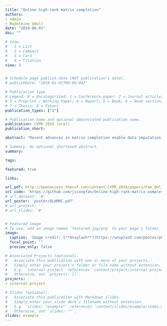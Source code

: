 ```yaml
---
title: "Online high-rank matrix completion"
authors:
- admin
- Madeleine Udell
date: "2019-06-01"
doi: ""

# View.
#   1 = List
#   2 = Compact
#   3 = Card
#   4 = Citation
view: 3


# Schedule page publish date (NOT publication's date).
# publishDate: "2019-01-01T00:00:00Z"

# Publication type.
# Legend: 0 = Uncategorized; 1 = Conference paper; 2 = Journal article;
# 3 = Preprint / Working Paper; 4 = Report; 5 = Book; 6 = Book section;
# 7 = Thesis; 8 = Patent
publication_types: ["1"]

# Publication name and optional abbreviated publication name.
publication: CVPR 2019 (oral)
publication_short: 

abstract: "Recent advances in matrix completion enable data imputation in full-rank matrices by exploiting low dimensional (nonlinear) latent structure. In this paper, we develop a new model for high rank matrix completion (HRMC), together with batch and online methods to fit the model and out-of-sample extension to complete new data. The method works by (implicitly) mapping the data into a high dimensional polynomial feature space using the kernel trick; importantly, the data occupies a low dimensional subspace in this feature space, even when the original data matrix is of full-rank. The online method can handle streaming or sequential data and adapt to non-stationary latent structure, and enjoys much lower space and time complexity than previous methods for HRMC. For example, the time complexity is reduced from O(n3) to O(r3), where n is the number of data points, r is the matrix rank in the feature space, and r ≪ n. We also provide guidance on sampling rate required for these methods to succeed. Experimental results on synthetic data and motion data validate the performance of the proposed methods."

# Summary. An optional shortened abstract.
summary: 

tags:

featured: true

links:

url_pdf: http://openaccess.thecvf.com/content_CVPR_2019/papers/Fan_Online_High_Rank_Matrix_Completion_CVPR_2019_paper.pdf
url_code: 'https://github.com/jicongfan/Online-high-rank-matrix-completion'
# url_dataset: '#'
url_poster: 'poster/OLHRMC.pdf'
# url_project: ''
# url_slides: '#'


# Featured image
# To use, add an image named `featured.jpg/png` to your page's folder. 
image:
  caption: 'Image credit: [**Unsplash**](https://unsplash.com/photos/pLCdAaMFLTE)'
  focal_point: ""
  preview_only: false

# Associated Projects (optional).
#   Associate this publication with one or more of your projects.
#   Simply enter your project's folder or file name without extension.
#   E.g. `internal-project` references `content/project/internal-project/index.md`.
#   Otherwise, set `projects: []`.
projects:
- internal-project

# Slides (optional).
#   Associate this publication with Markdown slides.
#   Simply enter your slide deck's filename without extension.
#   E.g. `slides: "example"` references `content/slides/example/index.md`.
#   Otherwise, set `slides: ""`.
slides: example
---
```



